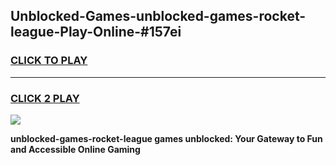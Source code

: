 
## Unblocked-Games-unblocked-games-rocket-league-Play-Online-#157ei
<h3>
<a href="https://premium.freeplayer.one?title=unblocked-games-rocket-league&ref=27F">CLICK TO PLAY</a></h3>
<hr>

<h3>
<a href="https://premium.freeplayer.one?title=unblocked-games-rocket-league&ref=27F">CLICK 2 PLAY</a>
  
</h3>

<a href="https://premium.freeplayer.one?title=unblocked-games-rocket-league&ref=27F"><img src="https://clearcache.store/games.png"></a>


**unblocked-games-rocket-league games unblocked: Your Gateway to Fun and Accessible Online Gaming**
